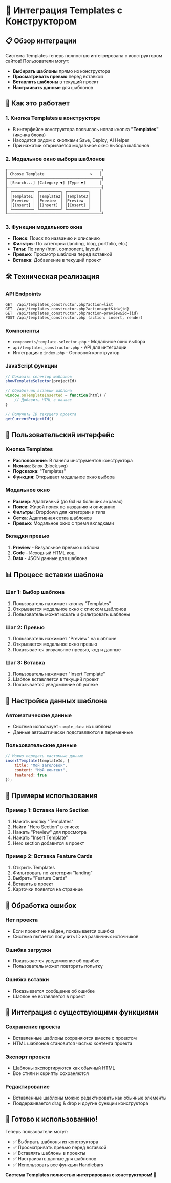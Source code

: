 # 🎯 Интеграция Templates с Конструктором

## 📋 Обзор интеграции

Система Templates теперь полностью интегрирована с конструктором сайтов! Пользователи могут:

- **Выбирать шаблоны** прямо из конструктора
- **Просматривать превью** перед вставкой
- **Вставлять шаблоны** в текущий проект
- **Настраивать данные** для шаблонов

## 🚀 Как это работает

### 1. Кнопка Templates в конструкторе
- В интерфейсе конструктора появилась новая кнопка **"Templates"** (иконка блока)
- Находится рядом с кнопками Save, Deploy, AI Helper
- При нажатии открывается модальное окно выбора шаблонов

### 2. Модальное окно выбора шаблонов
```
┌─────────────────────────────────────────┐
│ Choose Template                    ✕   │
├─────────────────────────────────────────┤
│ [Search...] [Category ▼] [Type ▼]      │
├─────────────────────────────────────────┤
│ ┌─────────┐ ┌─────────┐ ┌─────────┐    │
│ │Template1│ │Template2│ │Template3│    │
│ │Preview  │ │Preview  │ │Preview  │    │
│ │[Insert] │ │[Insert] │ │[Insert] │    │
│ └─────────┘ └─────────┘ └─────────┘    │
└─────────────────────────────────────────┘
```

### 3. Функции модального окна
- **Поиск**: Поиск по названию и описанию
- **Фильтры**: По категории (landing, blog, portfolio, etc.)
- **Типы**: По типу (html, component, layout)
- **Превью**: Просмотр шаблона перед вставкой
- **Вставка**: Добавление в текущий проект

## 🛠️ Техническая реализация

### API Endpoints
```
GET  /api/templates_constructor.php?action=list
GET  /api/templates_constructor.php?action=get&id={id}
GET  /api/templates_constructor.php?action=preview&id={id}
POST /api/templates_constructor.php (action: insert, render)
```

### Компоненты
- `components/template-selector.php` - Модальное окно выбора
- `api/templates_constructor.php` - API для интеграции
- Интеграция в `index.php` - Основной конструктор

### JavaScript функции
```javascript
// Показать селектор шаблонов
showTemplateSelector(projectId)

// Обработчик вставки шаблона
window.onTemplateInserted = function(html) {
    // Добавить HTML в канвас
}

// Получить ID текущего проекта
getCurrentProjectId()
```

## 🎨 Пользовательский интерфейс

### Кнопка Templates
- **Расположение**: В панели инструментов конструктора
- **Иконка**: Блок (block.svg)
- **Подсказка**: "Templates"
- **Функция**: Открывает модальное окно выбора

### Модальное окно
- **Размер**: Адаптивный (до 6xl на больших экранах)
- **Поиск**: Живой поиск по названию и описанию
- **Фильтры**: Dropdown для категории и типа
- **Сетка**: Адаптивная сетка шаблонов
- **Превью**: Модальное окно с тремя вкладками

### Вкладки превью
1. **Preview** - Визуальное превью шаблона
2. **Code** - Исходный HTML код
3. **Data** - JSON данные для шаблона

## 📊 Процесс вставки шаблона

### Шаг 1: Выбор шаблона
1. Пользователь нажимает кнопку "Templates"
2. Открывается модальное окно с списком шаблонов
3. Пользователь может искать и фильтровать шаблоны

### Шаг 2: Превью
1. Пользователь нажимает "Preview" на шаблоне
2. Открывается модальное окно превью
3. Показывается визуальное превью, код и данные

### Шаг 3: Вставка
1. Пользователь нажимает "Insert Template"
2. Шаблон вставляется в текущий проект
3. Показывается уведомление об успехе

## 🔧 Настройка данных шаблона

### Автоматические данные
- Система использует `sample_data` из шаблона
- Данные автоматически подставляются в переменные

### Пользовательские данные
```javascript
// Можно передать кастомные данные
insertTemplate(templateId, {
    title: "Мой заголовок",
    content: "Мой контент",
    featured: true
});
```

## 🎯 Примеры использования

### Пример 1: Вставка Hero Section
1. Нажать кнопку "Templates"
2. Найти "Hero Section" в списке
3. Нажать "Preview" для просмотра
4. Нажать "Insert Template"
5. Hero section добавится в проект

### Пример 2: Вставка Feature Cards
1. Открыть Templates
2. Фильтровать по категории "landing"
3. Выбрать "Feature Cards"
4. Вставить в проект
5. Карточки появятся на странице

## 🚨 Обработка ошибок

### Нет проекта
- Если проект не найден, показывается ошибка
- Система пытается получить ID из различных источников

### Ошибка загрузки
- Показывается уведомление об ошибке
- Пользователь может повторить попытку

### Ошибка вставки
- Показывается сообщение об ошибке
- Шаблон не вставляется в проект

## 🔄 Интеграция с существующими функциями

### Сохранение проекта
- Вставленные шаблоны сохраняются вместе с проектом
- HTML шаблонов становится частью контента проекта

### Экспорт проекта
- Шаблоны экспортируются как обычный HTML
- Все стили и скрипты сохраняются

### Редактирование
- Вставленные шаблоны можно редактировать как обычные элементы
- Поддерживается drag & drop и другие функции конструктора

## 🎉 Готово к использованию!

Теперь пользователи могут:
- ✅ Выбирать шаблоны из конструктора
- ✅ Просматривать превью перед вставкой
- ✅ Вставлять шаблоны в проекты
- ✅ Настраивать данные для шаблонов
- ✅ Использовать все функции Handlebars

**Система Templates полностью интегрирована с конструктором!** 🚀
